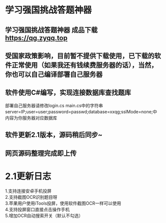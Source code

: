 # 学习强国挑战答题神器
## 学习强国挑战答题神器 成品下载 https://qg.zyqq.top  
## 受国家政策影响，目前暂不提供下载使用，已下载的软件正常使用（如果我还有钱续费服务器的话），当然，你也可以自己编译部署自己服务器    
## 软件使用C#编写，实现连接数据库查找题库
部署自己服务器请修改login.cs main.cs中的字符串server=IP;user=user;password=passwd;database=xxqg;sslMode=none;中内容为你服务器对应数据库  
## 软件更新2.1版本，源码稍后同步~
## 网页源码整理完成即上传
# 2.1更新日志
1.支持连接安卓手机投屏  
2.支持截图OCR识别题目呀  
3.苹果用户使用iTools投屏，使用软件截图OCR一样可以使用  
4.支持投屏窗口直接点击操作手机  
5.增加OCR自动搜索开关（默认不勾选）  
